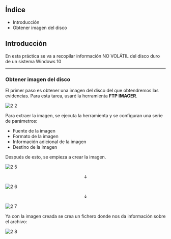 ## Índice

- Introducción
- Obtener imagen del disco

## Introducción

En esta práctica se va a recopilar información NO VOLÁTIL del disco duro de un sistema Windows 10

---
### Obtener imagen del disco

El primer paso es obtener una imagen del disco del que obtendremos las evidencias.
Para esta tarea, usaré la herramienta **FTP IMAGER**.

![2 2](https://github.com/user-attachments/assets/d01bdcbc-993d-4521-a07a-39480b1fb0a3)



Para extraer la imagen, se ejecuta la herramienta y se configuran una serie de parámetros: 

- Fuente de la imagen 
- Formato de la imagen 
- Información adicional de la imagen 
- Destino de la imagen 

Después de esto, se empieza a crear la imagen.

![2 5](https://github.com/user-attachments/assets/06af26ce-89ec-4e68-b6a2-62fb051eb411)


<center>↓</center>

![2 6](https://github.com/user-attachments/assets/c34f6a0c-057b-41f4-a596-6c7bf906a0cc)


<center>↓</center>

![2 7](https://github.com/user-attachments/assets/a7bfcd68-4e40-4043-bf3f-eb11d60e85c6)



Ya con la imagen creada se crea un fichero donde nos da información sobre el archivo:

![2 8](https://github.com/user-attachments/assets/8ce939e1-1040-4e3b-9176-ee1f33118b3e)
